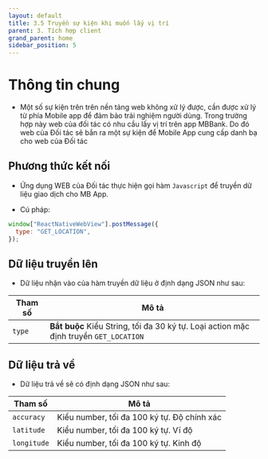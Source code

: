 ```yaml
---
layout: default
title: 3.5 Truyền sự kiện khi muốn lấy vị trí
parent: 3. Tích hợp client
grand_parent: home
sidebar_position: 5
---
```


# Thông tin chung

- Một số sự kiện trên trên nền tảng web không xử lý được, cần được xử lý từ phía
  Mobile app để đảm bảo trải nghiệm người dùng. Trong trường hợp này web của đối
  tác có nhu cầu lấy vị trí trên app MBBank. Do đó web của Đối tác sẽ bắn ra
  một sự kiện để Mobile App cung cấp danh bạ cho web của Đối tác

## Phương thức kết nối

- Ứng dụng WEB của Đối tác thực hiện gọi hàm `Javascript` để truyền dữ liệu giao dịch
  cho MB App.

- Cú pháp:

```js
window["ReactNativeWebView"].postMessage({
  type: "GET_LOCATION",
});
```

## Dữ liệu truyền lên

- Dữ liệu nhận vào của hàm truyền dữ liệu ở định dạng JSON như sau:

| Tham số | Mô tả                                                                                 |
| ------- | ------------------------------------------------------------------------------------- |
| `type`  | **Bắt buộc** Kiểu String, tối đa 30 ký tự. Loại action mặc định truyền `GET_LOCATION` |

## Dữ liệu trả về

- Dữ liệu trả về sẽ có định dạng JSON như sau:

| Tham số     | Mô tả                                       |
| ----------- | ------------------------------------------- |
| `accuracy`  | Kiểu number, tối đa 100 ký tự. Độ chính xác |
| `latitude`  | Kiểu number, tối đa 100 ký tự. Vĩ độ        |
| `longitude` | Kiểu number, tối đa 100 ký tự. Kinh độ      |
